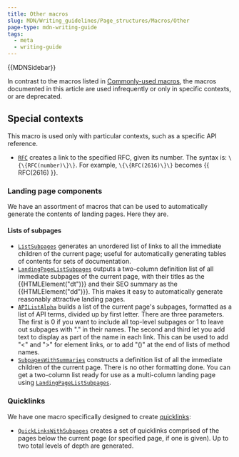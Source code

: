 ```yaml
---
title: Other macros
slug: MDN/Writing_guidelines/Page_structures/Macros/Other
page-type: mdn-writing-guide
tags:
  - meta
  - writing-guide
---
```


{{MDNSidebar}}

In contrast to the macros listed in [Commonly-used macros](/en-US/docs/MDN/Writing_guidelines/Page_structures/Macros/Commonly_used_macros), the macros documented in this article are used infrequently or only in specific contexts, or are deprecated.

## Special contexts

This macro is used only with particular contexts, such as a specific API reference.

- [`RFC`](https://github.com/mdn/yari/blob/main/kumascript/macros/RFC.ejs) creates a link to the specified RFC, given its number. The syntax is: `\{\{RFC(number)\}\}`. For example, `\{\{RFC(2616)\}\}` becomes {{ RFC(2616) }}.

### Landing page components

We have an assortment of macros that can be used to automatically generate the contents of landing pages. Here they are.

#### Lists of subpages

- [`ListSubpages`](https://github.com/mdn/yari/blob/main/kumascript/macros/ListSubpages.ejs) generates an unordered list of links to all the immediate children of the current page; useful for automatically generating tables of contents for sets of documentation.
- [`LandingPageListSubpages`](https://github.com/mdn/yari/blob/main/kumascript/macros/LandingPageListSubpages.ejs) outputs a two-column definition list of all immediate subpages of the current page, with their titles as the {{HTMLElement("dt")}} and their SEO summary as the {{HTMLElement("dd")}}. This makes it easy to automatically generate reasonably attractive landing pages.
- [`APIListAlpha`](https://github.com/mdn/yari/blob/main/kumascript/macros/APIListAlpha.ejs) builds a list of the current page's subpages, formatted as a list of API terms, divided up by first letter. There are three parameters. The first is 0 if you want to include all top-level subpages or 1 to leave out subpages with "." in their names. The second and third let you add text to display as part of the name in each link. This can be used to add "<" and ">" for element links, or to add "()" at the end of lists of method names.
- [`SubpagesWithSummaries`](https://github.com/mdn/yari/blob/main/kumascript/macros/SubpagesWithSummaries.ejs) constructs a definition list of all the immediate children of the current page. There is no other formatting done. You can get a two-column list ready for use as a multi-column landing page using [`LandingPageListSubpages`](https://github.com/mdn/yari/blob/main/kumascript/macros/LandingPageListSubpages.ejs).

### Quicklinks

We have one macro specifically designed to create [quicklinks](/en-US/docs/MDN/Writing_guidelines/Page_structures/Quicklinks):

- [`QuickLinksWithSubpages`](https://github.com/mdn/yari/blob/main/kumascript/macros/QuickLinksWithSubpages.ejs) creates a set of quicklinks comprised of the pages below the current page (or specified page, if one is given). Up to two total levels of depth are generated.
